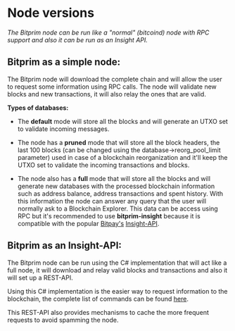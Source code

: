 # Node versions
*The Bitprim node can be run like a "normal" (bitcoind) node with RPC support and also it can be run as an Insight API.*

## Bitprim as a simple node:
The Bitprim node will download the complete chain and will allow the user to request some information using RPC calls. The node will validate new blocks and new transactions, it will also relay the ones that are valid.

**Types of databases:**

* The **default** mode will store all the blocks and will generate an UTXO set to validate incoming messages.

* The node has a **pruned** mode that will store all the block headers, the last 100 blocks (can be changed using the database->reorg_pool_limit parameter) used in case of a blockchain reorganization and it'll keep the UTXO set to validate the incoming transactions and blocks.

* The node also has a **full** mode that will store all the blocks and will generate new databases with the processed blockchain information such as address balance, address transactions and spent history. With this information the node can answer any query that the user will normally ask to a Blockchain Explorer. This data can be access using RPC but it's recommended to use **bitprim-insight** because it is compatible with the popular [Bitpay's](https://github.com/bitpay) [Insight-API](https://github.com/bitpay/insight-api).

## Bitprim as an Insight-API:

The Bitprim node can be run using the C# implementation that will act like a full node, it will download and relay valid blocks and transactions and also it will set up a REST-API.

Using this C# implementation is the easier way to request information to the blockchain, the complete list of commands can be found [here](https://k-nuth.github.io/docfx/restapi/bitprim-api.html).

This REST-API also provides mechanisms to cache the more frequent requests to avoid spamming the node. 